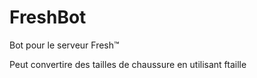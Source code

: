 # FreshBot

Bot pour le serveur Fresh™ 

Peut convertire des tailles de chaussure en utilisant ftaille
